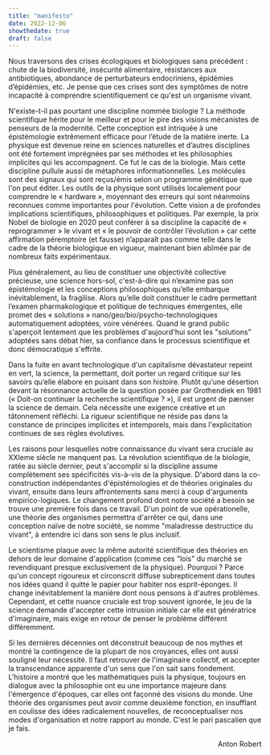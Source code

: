```yaml
---
title: "manifesto"
date: 2022-12-06
showthedate: true
draft: false
---
```


Nous traversons des crises écologiques et biologiques sans précédent : chute de la biodiversité, insécurité alimentaire, résistances aux antibiotiques, abondance de perturbateurs endocriniens, épidémies d’épidémies, etc. Je pense que ces crises sont des symptômes de notre incapacité à comprendre scientifiquement ce qu'est un organisme vivant.  

N'existe-t-il pas pourtant une discipline nommée biologie ? La méthode scientifique hérite pour le meilleur et pour le pire des visions mécanistes de penseurs de la modernité. Cette conception est intriquée à une épistémologie extrêmement efficace pour l’étude de la matière inerte. La physique est devenue reine en sciences naturelles et d’autres disciplines ont été fortement imprégnées par ses méthodes et les philosophies implicites qui les accompagnent. Ce fut le cas de la biologie. Mais cette discipline pullule aussi de métaphores informationnelles. Les molécules sont des signaux qui sont reçus/émis selon un programme génétique que l'on peut éditer. Les outils de la physique sont utilisés localement pour comprendre le « hardware », moyennant des erreurs qui sont néanmoins reconnues comme importantes pour l'évolution. Cette vision a de profondes implications scientifiques, philosophiques et politiques. Par exemple, la prix Nobel de biologie en 2020 peut conférer à sa discipline la capacité de « reprogrammer » le vivant et « le pouvoir de contrôler l’évolution » car cette affirmation péremptoire (et fausse) n’apparaît pas comme telle dans le cadre de la théorie biologique en vigueur, maintenant bien abîmée par de nombreux faits expérimentaux. 

Plus généralement, au lieu de constituer une objectivité collective précieuse, une science hors-sol, c'est-à-dire qui n’examine pas son épistémologie et les conceptions philosophiques qu’elle embarque inévitablement, la fragilise. Alors qu’elle doit constituer le cadre permettant l’examen pharmakologique et politique de techniques émergentes, elle promet des « solutions » nano/geo/bio/psycho-technologiques automatiquement adoptées, voire vénérées. Quand le grand public s'aperçoit lentement que les problèmes d'aujourd'hui sont les "solutions" adoptées sans débat hier, sa confiance dans le processus scientifique et donc démocratique s'effrite. 

Dans la fuite en avant technologique d'un capitalisme dévastateur repeint en vert, la science, la permettant, doit porter un regard critique sur les savoirs qu’elle élabore en puisant dans son histoire. Plutôt qu’une désertion devant la résonnance actuelle de la question posée par Grothendiek en 1981 (« Doit-on continuer la recherche scientifique ? »), il est urgent de pænser la science de demain. Cela nécessite une exigence créative et un tâtonnement réfléchi. La rigueur scientifique ne réside pas dans la constance de principes implicites et intemporels, mais dans l'explicitation continues de ses règles évolutives.

Les raisons pour lesquelles notre connaissance du vivant sera cruciale au XXIeme siècle ne manquent pas. La révolution scientifique de la biologie, ratée au siècle dernier, peut s'accomplir si la discipline assume complètement ses spécificités vis-à-vis de la physique. D'abord dans la co-construction indépendantes d'épistémologies et de théories originales du vivant, ensuite dans leurs affrontements sans merci à coup d'arguments empirico-logiques. Le changement profond dont notre société a besoin se trouve une première fois dans ce travail. D'un point de vue opérationelle, une théorie des organismes permettra d'arrêter ce qui, dans une conception naïve de notre société, se nomme "maladresse destructice du vivant", à entendre ici dans son sens le plus inclusif. 

Le scientisme plaque avec la même autorité scientifique des théories en dehors de leur domaine d'application (comme ces "lois" du marché se revendiquant presque exclusivement de la physique). Pourquoi ? Parce qu'un concept rigoureux et circonscrit diffuse subrepticement dans toutes nos idées quand il quitte le papier pour habiter nos esprit-éponges. Il change inévitablement la manière dont nous pensons à d'autres problèmes. Cependant, et cette nuance cruciale est trop souvent ignorée, le jeu de la science demande d'accepter cette intrusion initiale car elle est génératrice d'imaginaire, mais exige en retour de penser le problème différent différemment. 

Si les dernières décennies ont déconstruit beaucoup de nos mythes et montré la contingence de la plupart de nos croyances, elles ont aussi souligné leur nécessité. Il faut retrouver de l'imaginaire collectif, et accepter la transcendance apparente d'un sens que l'on sait sans fondement. L'histoire a montré que les mathématiques puis la physique, toujours en dialogue avec la philosophie ont eu une importance majeure dans l'émergence d'époques, car elles ont façonné des visions du monde. Une théorie des organismes peut avoir comme deuxième fonction, en insufflant en coulisse des idées radicalement nouvelles, de reconceptualiser nos modes d'organisation et notre rapport au monde. C'est le pari pascalien que je fais. 

<p align="right"> Anton Robert </p>